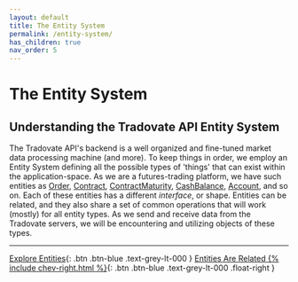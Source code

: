 ```yaml
---
layout: default
title: The Entity System
permalink: /entity-system/
has_children: true
nav_order: 5
---
```


# The Entity System
## Understanding the Tradovate API Entity System
The Tradovate API's backend is a well organized and fine-tuned market data processing machine (and more). To keep things in order, we employ an Entity System defining all the possible types of 'things' that can exist within the application-space. As we are a futures-trading platform, we have such entities as [Order]({{site.baseurl}}/entity-system/entity-index/order), [Contract]({{site.baseurl}}/entity-system/entity-index/contract), [ContractMaturity]({{site.baseurl}}/entity-system/entity-index/contractmaturity), [CashBalance]({{site.baseurl}}/entity-system/entity-index/cashbalance), [Account]({{site.baseurl}}/entity-system/entity-index/account), and so on. Each of these entities has a different *interface*, or shape. Entities can be related, and they also share a set of common operations that will work (mostly) for all entity types. As we send and receive data from the Tradovate servers, we will be encountering and utilizing objects of these types.

---

[Explore Entities]({{site.baseurl}}/entity-system/index){: .btn .btn-blue .text-grey-lt-000 }
[Entities Are Related {% include chev-right.html %}]({{site.baseurl}}/entity-system/entities-are-related){: .btn .btn-blue .text-grey-lt-000 .float-right }